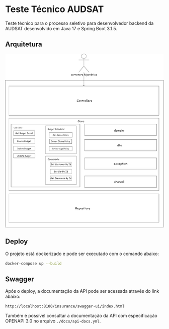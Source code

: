 # Teste Técnico AUDSAT

Teste técnico para o processo seletivo para desenvolvedor backend da AUDSAT desenvolvido em Java 17 e Spring Boot 3.1.5.

## Arquitetura

![diagrama](docs/diagrama.png)

## Deploy

O projeto está dockerizado e pode ser executado com o comando abaixo:

```bash
docker-compose up --build
```

## Swagger

Após o deploy, a documentação da API pode ser acessada através do link abaixo:

```
http://localhost:8100/insurance/swagger-ui/index.html
```

Também é possível consultar a documentação da API com especificação OPENAPI 3.0 no arquivo `./docs/api-docs.yml`.


